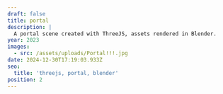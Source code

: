 ```yaml
---
draft: false
title: portal
description: |
  A portal scene created with ThreeJS, assets rendered in Blender.
year: 2023
images:
  - src: /assets/uploads/Portal!!!.jpg
date: 2024-12-30T17:19:03.933Z
seo:
  title: 'threejs, portal, blender'
position: 2
---
```



